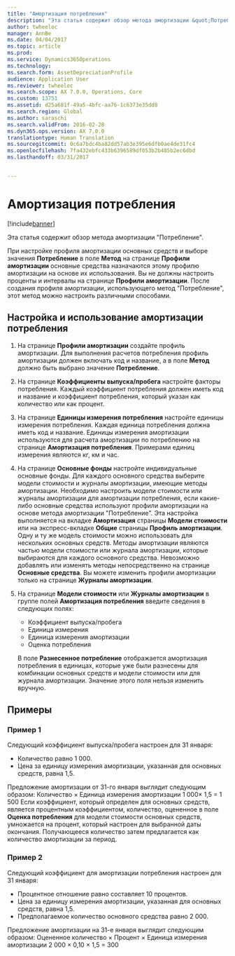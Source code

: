 ```yaml
---
title: "Амортизация потребления"
description: "Эта статья содержит обзор метода амортизации &quot;Потребление&quot;."
author: twheeloc
manager: AnnBe
ms.date: 04/04/2017
ms.topic: article
ms.prod: 
ms.service: Dynamics365Operations
ms.technology: 
ms.search.form: AssetDepreciationProfile
audience: Application User
ms.reviewer: twheeloc
ms.search.scope: AX 7.0.0, Operations, Core
ms.custom: 13751
ms.assetid: d25a681f-49a5-4bfc-aa76-1c6373e35dd8
ms.search.region: Global
ms.author: saraschi
ms.search.validFrom: 2016-02-28
ms.dyn365.ops.version: AX 7.0.0
translationtype: Human Translation
ms.sourcegitcommit: 0c6a7bdc4ba82dd57ab3e395e6dfb0ae4de31fc4
ms.openlocfilehash: 7fa432ebfc433b6396589df053b2b485b2ec6dbd
ms.lasthandoff: 03/31/2017


---
```


# <a name="consumption-depreciation"></a>Амортизация потребления

[!include[banner](../includes/banner.md)]


Эта статья содержит обзор метода амортизации "Потребление".

При настройке профиля амортизации основных средств и выборе значения **Потребление** в поле **Метод** на странице **Профили амортизации** основные средства назначаются этому профилю амортизации на основе их использования. Вы не должны настроить проценты и интервалы на странице **Профили амортизации**. После создания профиля амортизации, использующего метод "Потребление", этот метод можно настроить различными способами.

## <a name="set-up-and-use-consumption-depreciation"></a>Настройка и использование амортизации потребления
1.  На странице **Профили амортизации** создайте профиль амортизации. Для выполнения расчетов потребления профиль амортизации должен включать код и название, а в поле **Метод** должно быть выбрано значение **Потребление**.
2.  На странице **Коэффициенты выпуска/пробега** настройте факторы потребления. Каждый коэффициент потребления должен иметь код и название и коэффициент потребления, который указан как количество или как процент.
3.  На странице **Единицы измерения потребления** настройте единицы измерения потребления. Каждая единица потребления должна иметь код и название. Единицы измерения амортизации используются для расчета амортизации по потреблению на странице **Амортизация потребления**. Примерами единиц измерения являются кг, км и час.
4.  На странице **Основные фонды** настройте индивидуальные основные фонды. Для каждого основного средства выберите модели стоимости и журналы амортизации, имеющие методы амортизации. Необходимо настроить модели стоимости или журналы амортизации для амортизации потребления, если какие-либо основные средства используют профили амортизации на основе метода амортизации "Потребление". Эта настройка выполняется на вкладке **Амортизация** страницы **Модели стоимости** или на экспресс-вкладке **Общие** страницы **Профиль амортизации**. Одну и ту же модель стоимости можно использовать для нескольких основных средств. Методы амортизации являются частью модели стоимости или журнала амортизации, которые выбираются для каждого основного средства. Невозможно добавлять или изменять методы непосредственно на странице **Основные средства**. Вы можете изменить профили амортизации только на странице **Журналы амортизации**.
5.  На странице **Модели стоимости** или **Журналы амортизации** в группе полей **Амортизация потребления** введите сведения в следующих полях:
    -   Коэффициент выпуска/пробега
    -   Единица измерения
    -   Единица измерения амортизации
    -   Оценка потребления

    В поле **Разнесенное потребление** отображается амортизация потребления в единицах, которые уже были разнесены для комбинации основных средств и модели стоимости или для журнала амортизации. Значение этого поля нельзя изменить вручную.

## <a name="examples"></a>Примеры
### <a name="example-1"></a>Пример 1

Следующий коэффициент выпуска/пробега настроен для 31 января:

-   Количество равно 1 000.
-   Цена за единицу измерения амортизации, указанная для основных средств, равна 1,5.

Предложение амортизации от 31-го января выглядит следующим образом: Количество × Единица измерения амортизации 1 000× 1,5 = 1 500 Если коэффициент, который определен для основных средств, является процентным коэффициентом, количество, оцененное в поле **Оценка потребления** для модели стоимости основных средств, умножается на процент, который настроен для выбранной даты окончания. Получающееся количество затем предлагается как количество амортизации за период.

### <a name="example-2"></a>Пример 2

Следующий коэффициент для амортизации потребления настроен для 31 января:

-   Процентное отношение равно составляет 10 процентов.
-   Цена за единицу измерения амортизации, указанная для основных средств, равна 1,5.
-   Предполагаемое количество основного средства равно 2 000.

Предложение амортизации на 31-е января выглядит следующим образом: Оцененное количество × Процент × Единица измерения амортизации 2 000 × 0,10 × 1,5 = 300




